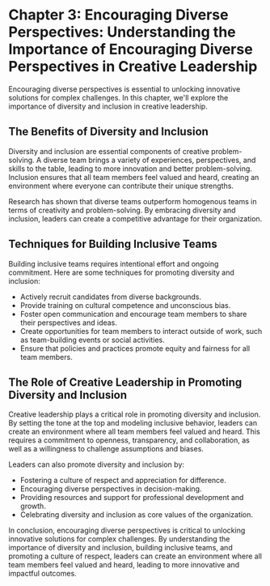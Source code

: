 Chapter 3: Encouraging Diverse Perspectives: Understanding the Importance of Encouraging Diverse Perspectives in Creative Leadership
====================================================================================================================================

Encouraging diverse perspectives is essential to unlocking innovative solutions for complex challenges. In this chapter, we'll explore the importance of diversity and inclusion in creative leadership.

The Benefits of Diversity and Inclusion
---------------------------------------

Diversity and inclusion are essential components of creative problem-solving. A diverse team brings a variety of experiences, perspectives, and skills to the table, leading to more innovation and better problem-solving. Inclusion ensures that all team members feel valued and heard, creating an environment where everyone can contribute their unique strengths.

Research has shown that diverse teams outperform homogenous teams in terms of creativity and problem-solving. By embracing diversity and inclusion, leaders can create a competitive advantage for their organization.

Techniques for Building Inclusive Teams
---------------------------------------

Building inclusive teams requires intentional effort and ongoing commitment. Here are some techniques for promoting diversity and inclusion:

* Actively recruit candidates from diverse backgrounds.
* Provide training on cultural competence and unconscious bias.
* Foster open communication and encourage team members to share their perspectives and ideas.
* Create opportunities for team members to interact outside of work, such as team-building events or social activities.
* Ensure that policies and practices promote equity and fairness for all team members.

The Role of Creative Leadership in Promoting Diversity and Inclusion
--------------------------------------------------------------------

Creative leadership plays a critical role in promoting diversity and inclusion. By setting the tone at the top and modeling inclusive behavior, leaders can create an environment where all team members feel valued and heard. This requires a commitment to openness, transparency, and collaboration, as well as a willingness to challenge assumptions and biases.

Leaders can also promote diversity and inclusion by:

* Fostering a culture of respect and appreciation for difference.
* Encouraging diverse perspectives in decision-making.
* Providing resources and support for professional development and growth.
* Celebrating diversity and inclusion as core values of the organization.

In conclusion, encouraging diverse perspectives is critical to unlocking innovative solutions for complex challenges. By understanding the importance of diversity and inclusion, building inclusive teams, and promoting a culture of respect, leaders can create an environment where all team members feel valued and heard, leading to more innovative and impactful outcomes.
